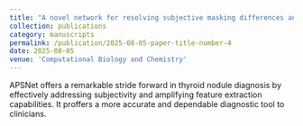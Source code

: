 ```yaml
---
title: "A novel network for resolving subjective masking differences and accurate thyroid nodule diagnosis"
collection: publications
category: manuscripts
permalink: /publication/2025-08-05-paper-title-number-4
date: 2025-08-05
venue: 'Computational Biology and Chemistry'
---
```

APSNet offers a remarkable stride forward in thyroid nodule diagnosis by effectively addressing subjectivity and amplifying feature extraction capabilities. It proffers a more accurate and dependable diagnostic tool to clinicians.